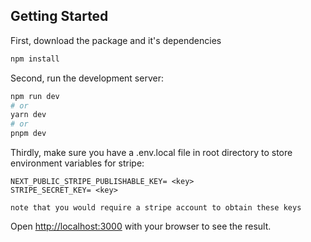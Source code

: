 ## Getting Started

First, download the package and it's dependencies

```bash
npm install
```

Second, run the development server:

```bash
npm run dev
# or
yarn dev
# or
pnpm dev
```

Thirdly, make sure you have a .env.local file in root directory to store environment variables for stripe:
```
NEXT_PUBLIC_STRIPE_PUBLISHABLE_KEY= <key>
STRIPE_SECRET_KEY= <key>

note that you would require a stripe account to obtain these keys
```
Open [http://localhost:3000](http://localhost:3000) with your browser to see the result.

<!---
## Learn More

To learn more about Next.js, take a look at the following resources:

- [Next.js Documentation](https://nextjs.org/docs) - learn about Next.js features and API.
- [Learn Next.js](https://nextjs.org/learn) - an interactive Next.js tutorial.

You can check out [the Next.js GitHub repository](https://github.com/vercel/next.js/) - your feedback and contributions are welcome!

## Deploy on Vercel

The easiest way to deploy your Next.js app is to use the [Vercel Platform](https://vercel.com/new?utm_medium=default-template&filter=next.js&utm_source=create-next-app&utm_campaign=create-next-app-readme) from the creators of Next.js.

Check out our [Next.js deployment documentation](https://nextjs.org/docs/deployment) for more details.
--->
